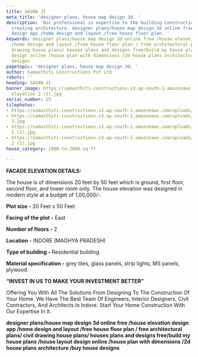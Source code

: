 ```yaml
---
title: SAVAN JI
meta_title: 'designer plans, house map design 3d. '
description: 'Our professional is expertise to the building Construction, design,
  creating architecture. designer plans/house map design 3d online free /house elevation
  design app /home design and layout /free house floor plan. '
keywords: designer plans/house map design 3d online free /house elevation design app
  /home design and layout /free house floor plan / free architectural plans/ civil
  drawing house plans/ houses plans and designs free/build my house plans /house layout
  design online /house plan with dimensions /2d house plans architecture /buy house
  designs
pagetopic: 'designer plans, house map design 3d. '
author: Samasthiti Constructions Pvt Ltd
robots: ''
heading: SAVAN JI
banner_image: https://samasthiti-constructions.s3.ap-south-1.amazonaws.com/uploads/revised
  elevation 2 (1).jpg
serial_number: 25
tilephotos:
- https://samasthiti-constructions.s3.ap-south-1.amazonaws.com/uploads/2 (1).jpg
- https://samasthiti-constructions.s3.ap-south-1.amazonaws.com/uploads/revised elevation
  3.jpg
- https://samasthiti-constructions.s3.ap-south-1.amazonaws.com/uploads/revised elevation
  1 (1).jpg
- https://samasthiti-constructions.s3.ap-south-1.amazonaws.com/uploads/revised elevation
  2 (1).jpg
house_category: 1000-to-2000-sq-ft

---
```

**FACADE ELEVATION DETAILS:**

The house is of dimensions 20 feet by 50 feet which is ground, first floor, second floor, and tower room only. The house elevation was designed in modern style at a budget of 1,00,000/-.

**Plot size -** 20 Feet x 50 Feet

**Facing of the plot -** East

**Number of floors -** 2

**Location -** INDORE (MADHYA PRADESH)

**Type of building -** Residential building

**Material specification -** grey tiles, glass panels, strip lights, MS panels, plywood.

**“INVEST IN US TO MAKE YOUR INVESTMENT BETTER”**

Offering You With All The Solutions From Designing To The Construction Of Your Home. We Have The Best Team Of Engineers, Interior Designers, Civil Contractors, And Architects In Indore. Start Your Home Construction With Our Expertise In It.

**designer plans/house map design 3d online free /house elevation design app /home design and layout /free house floor plan / free architectural plans/ civil drawing house plans/ houses plans and designs free/build my house plans /house layout design online /house plan with dimensions /2d house plans architecture /buy house designs**